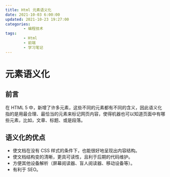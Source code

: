 ```yaml
---
title: Html 元素语义化
date: 2021-10-03 6:00:00
updated: 2021-10-23 19:27:00
categories:
        - 编程技术
tags:
        - Html
        - 前端
        - 学习笔记
---
```

# 元素语义化

## 前言

在 HTML 5 中，新增了许多元素，这些不同的元素都有不同的含义，因此语义化指的是用最合理、最恰当的元素来标记网页内容，使得机器也可以知道页面中有哪些元素，比如，文章、标题、或是段落。

## 语义化的优点

-   使文档在没有 CSS 样式的条件下，也能很好地呈现出内容结构。
-   使文档结构变的清晰，更具可读性，且利于后期的代码维护。
-   方便其他设备解析（屏幕阅读器、盲人阅读器、移动设备等）。
-   有利于 SEO。
